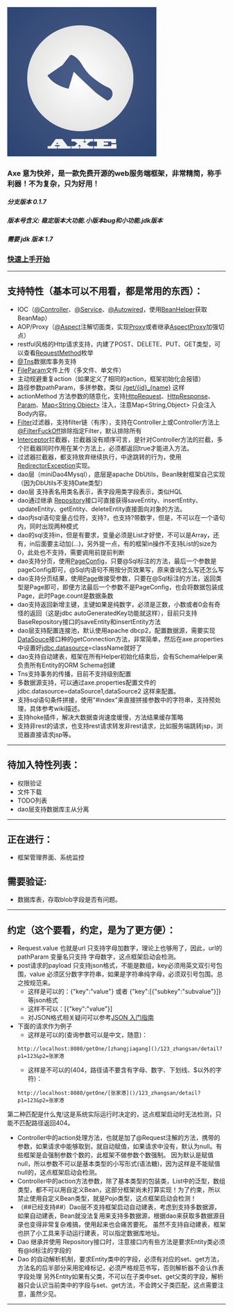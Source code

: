 <img src='https://github.com/DongyuCai/Axe/blob/branch-jdk1.7/axe/favicon.png'/>

### Axe 意为快斧，是一款免费开源的web服务端框架，非常精简，称手利器！不为复杂，只为好用！

##### 分支版本 0.1.7
##### 版本号含义: 稳定版本大功能.小版本bug和小功能.jdk版本
##### 需要 jdk 版本 1.7

### [快速上手开始](https://github.com/DongyuCai/Axe/blob/branch-jdk1.7/GET_START.md)

----------

## 支持特性（基本可以不用看，都是常用的东西）：
* IOC（[@Controller]()、[@Service]()、[@Autowired]()，使用[BeanHelper]()获取BeanMap）
* AOP/Proxy（[@Aspect]()注解切面类，实现[Proxy]()或者继承[AspectProxy]()加强切点）
* restful风格的Http请求支持，内建了POST、DELETE、PUT、GET类型，可以查看[RequestMethod]()枚举
* [@Tns]()数据库事务支持
* [FileParam]()文件上传（多文件、单文件）
* 主动规避重复action（如果定义了相同的action，框架初始化会报错）
* 路径参数pathParam，多拼参数，类似 [/get/{id}_{name}]() 这样
* actionMethod 方法参数的随意化，支持[HttpRequest]()、[HttpResponse]()、[Param]()、[Map<String,Object>]() 注入，注意Map<String,Object> 只会注入Body内容。
* [Filter]()过滤器，支持filter链（有序），支持在Controller上或Controller方法上[@FilterFuckOff]()排除指定Filter，默认排除所有
* [Interceptor]()拦截器，拦截器没有顺序可言，是针对Controller方法的拦截，多个拦截器同时作用在某个方法上，必须都返回true才能进入方法。
* 过滤器拦截器，都支持放弃继续执行，中途跳转的行为，使用[RedirectorException]()实现。
* dao层（miniDao4Mysql），底层是apache DbUtils，Bean映射框架自己实现（因为DbUtils不支持Date类型）
* dao层  支持表名用类名表示，表字段用类字段表示，类似HQL
* dao通过继承 [Repository]()接口可直接获得saveEntity、insertEntity、updateEntity、getEntity、deleteEntity直接面向对象的方法。
* dao内sql语句变量占位符，支持?，也支持?带数字，但是，不可以在一个语句内，同时出现两种模式
* dao的sql支持in，但是有要求，变量必须是List才好使，不可以是Array，还有，in后面要主动加(...)，另外提一点，有的框架in操作不支持List的size为0，此处也不支持，需要调用前提前判断
* dao支持分页，使用[PageConfig]()，只要@Sql标注的方法，最后一个参数是pageConfig即可，@Sql内语句不用按分页效果写，原来查询怎么写还怎么写
* dao支持分页结果，使用[Page]()做接受参数，只要在@Sql标注的方法，返回类型是Page即可，即便方法最后一个参数不是PageConfig，也会将数据包装成Page，此时Page.count是数据条数
* dao支持返回新增主键，主键如果是纯数字，必须是正数，小数或者0会有奇怪的返回（这是jdbc autoGeneratedKey功能就这样），目前只支持BaseRepository接口的saveEntity和insertEntity方法
* dao层支持配置连接池，默认使用apache dbcp2，配置数据源，需要实现[DataSouce]()接口种的getConnection方法，非常简单，然后在axe.properties中设置好[jdbc.datasource]()=className就好了
* dao支持自动建表，框架在所有Helper初始化结束后，会有SchemaHelper来负责所有Entity的ORM Schema创建
* Tns支持事务的传播，目前不支持级别配置
* 多数据源支持，可以通过axe.properties配置文件的 jdbc.datasource=dataSource1,dataSource2 这样来配置。
* 支持sql语句条件拼接，使用"#index"来直接拼接参数中的字符串，支持预处理，具体参考wiki描述。
* 支持hoke插件，解决大数据查询速度缓慢，方法结果缓存策略
* 支持非rest的请求，也支持rest请求转发非rest请求，比如服务端跳转jsp，浏览器直接请求jsp等。

----------

## 待加入特性列表：
* 权限验证
* 文件下载
* TODO列表
* dao层支持数据库主从分离

----------

## 正在进行：
* 框架管理界面、系统监控

## 需要验证:
 * 数据库表，存取blob字段是否有问题。
----------

## 约定（这个要看，约定，是为了更方便）：
* Request.value 也就是url 只支持字母加数字，理论上也够用了，因此，url的 pathParam 变量名只支持 字母数字，这点框架启动会检测。
* post请求的payload 只支持json格式，不能是数组，key必须用英文双引号包围，value 必须区分数字字符串，如果是字符串纯字母，必须双引号包围。总之按规范来。
    * 这样是可以的：{"key":"value"} 或者 {"key":[{"subkey":"subvalue"}]} 等json格式
	* 这样不可以：[{"key":"value"}] 
	* 对JSON格式相关疑问可以参考[JSON 入门指南](http://www.ibm.com/developerworks/cn/web/wa-lo-json/)
* 下面的请求作为例子
	* 这样是可以的(查询参数可以是中文，随意)：
	```
	http://localhost:8080/getOne/[zhangjiagang]()/123_zhangsan/detail?p1=123&p2=张家港
	```
	* 这样是不可以的(404，路径请不要含有字母、数字、下划线、$以外的字符)：
	``` 
	http://localhost:8080/getOne/[张家港]()/123_zhangsan/detail?p1=123&p2=张家港 
	```
第二种匹配是什么鬼!这是系统实际运行时决定的，这点框架启动时无法检测，只能不匹配路径返回404。
* Controller中的action处理方法，也就是加了@Request注解的方法，携带的参数，如果请求中能够取到，就自动赋值，如果请求中没有，默认为null。有些框架是会强制参数个数的，此框架不做参数个数强制。
因为默认是赋值null，所以参数不可以是基本类型的小写形式(语法糖)，因为这样是不能赋值null的，这点框架启动会检测。
* Controller中的action方法参数，除了基本类型的包装类，List中的泛型，数组类型，都不可以用自定义Bean，这部分框架尚未打算实现！为了约束，所以禁止使用自定义Bean类型，就是Pojo类型，这点框架启动会检测！
* （##已经支持##）Dao层不支持框架启动自动建表，考虑到支持多数据源，如果自动建表，Bean就没法复用来支持多数据源，根据dao来获取多数据源目录也变得非常复杂难搞，使用起来也会痛苦要死。
虽然不支持自动建表，框架也拱了小工具来手动运行建表，可以指定数据库地址。
* Dao 继承并使用 Repository接口时，注意接口内有些方法是要求Entity类必须有@Id标注的字段的
* Dao 的自动解析机制，要求Entity类中的字段，必须有对应的set、get方法，方法名的后半部分采用驼峰标记，必须严格规范书写，否则解析器不会认作表字段处理
另外Entity如果有父类，不可以在子类中set、get父类的字段，解析器只会认识当前类中的字段与set、get方法，不会跨父子类匹配，这点需要注意，虽然少见。

----------

